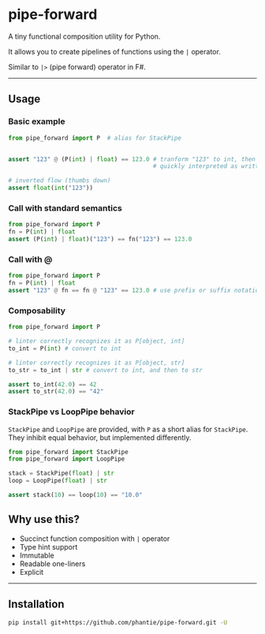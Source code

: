 # pipe-forward

A tiny functional composition utility for Python.

It allows you to create pipelines of functions using the `|` operator.

Similar to `|>` (pipe forward) operator in F#.

---

## Usage

### Basic example

```python
from pipe_forward import P  # alias for StackPipe


assert "123" @ (P(int) | float) == 123.0 # tranform "123" to int, then to float
                                         # quickly interpreted as written - direct flow

# inverted flow (thumbs down)
assert float(int("123"))
```

### Call with standard semantics

```python
from pipe_forward import P
fn = P(int) | float
assert (P(int) | float)("123") == fn("123") == 123.0
```

### Call with @

```python
from pipe_forward import P
fn = P(int) | float
assert "123" @ fn == fn @ "123" == 123.0 # use prefix or suffix notation
```

### Composability

```python
from pipe_forward import P

# linter correctly recognizes it as P[object, int]
to_int = P(int) # convert to int

# linter correctly recognizes it as P[object, str]
to_str = to_int | str # convert to int, and then to str

assert to_int(42.0) == 42
assert to_str(42.0) == "42"
```

### StackPipe vs LoopPipe behavior

`StackPipe` and `LoopPipe` are provided, with `P` as a short alias for `StackPipe`. They inhibit equal behavior, but implemented differently.

```python
from pipe_forward import StackPipe
from pipe_forward import LoopPipe

stack = StackPipe(float) | str
loop = LoopPipe(float) | str

assert stack(10) == loop(10) == "10.0"
```

## Why use this?

- Succinct function composition with `|` operator
- Type hint support
- Immutable
- Readable one-liners
- Explicit

---

## Installation

```bash
pip install git+https://github.com/phantie/pipe-forward.git -U
```
